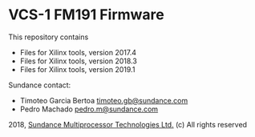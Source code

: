 # VCS-1 FM191 Firmware
This repository contains 
* Files for Xilinx tools, version 2017.4
* Files for Xilinx tools, version 2018.3
* Files for Xilinx tools, version 2019.1

Sundance contact: 
* Timoteo Garcia Bertoa timoteo.gb@sundance.com
* Pedro Machado <pedro.m@sundance.com>

2018, [Sundance Multiprocessor Technologies Ltd.](http://www.sundance.technology/) (c) All rights reserved
